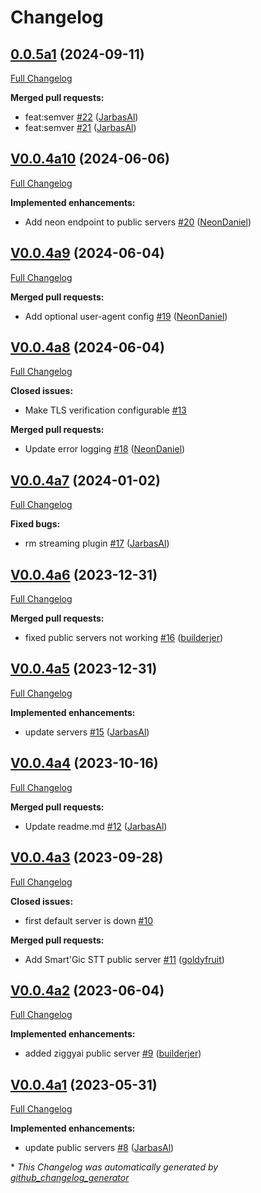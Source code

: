 # Changelog

## [0.0.5a1](https://github.com/OpenVoiceOS/ovos-stt-server-plugin/tree/0.0.5a1) (2024-09-11)

[Full Changelog](https://github.com/OpenVoiceOS/ovos-stt-server-plugin/compare/V0.0.4a10...0.0.5a1)

**Merged pull requests:**

- feat:semver [\#22](https://github.com/OpenVoiceOS/ovos-stt-server-plugin/pull/22) ([JarbasAl](https://github.com/JarbasAl))
- feat:semver [\#21](https://github.com/OpenVoiceOS/ovos-stt-server-plugin/pull/21) ([JarbasAl](https://github.com/JarbasAl))

## [V0.0.4a10](https://github.com/OpenVoiceOS/ovos-stt-server-plugin/tree/V0.0.4a10) (2024-06-06)

[Full Changelog](https://github.com/OpenVoiceOS/ovos-stt-server-plugin/compare/V0.0.4a9...V0.0.4a10)

**Implemented enhancements:**

- Add neon endpoint to public servers [\#20](https://github.com/OpenVoiceOS/ovos-stt-server-plugin/pull/20) ([NeonDaniel](https://github.com/NeonDaniel))

## [V0.0.4a9](https://github.com/OpenVoiceOS/ovos-stt-server-plugin/tree/V0.0.4a9) (2024-06-04)

[Full Changelog](https://github.com/OpenVoiceOS/ovos-stt-server-plugin/compare/V0.0.4a8...V0.0.4a9)

**Merged pull requests:**

- Add optional user-agent config [\#19](https://github.com/OpenVoiceOS/ovos-stt-server-plugin/pull/19) ([NeonDaniel](https://github.com/NeonDaniel))

## [V0.0.4a8](https://github.com/OpenVoiceOS/ovos-stt-server-plugin/tree/V0.0.4a8) (2024-06-04)

[Full Changelog](https://github.com/OpenVoiceOS/ovos-stt-server-plugin/compare/V0.0.4a7...V0.0.4a8)

**Closed issues:**

- Make TLS verification configurable [\#13](https://github.com/OpenVoiceOS/ovos-stt-server-plugin/issues/13)

**Merged pull requests:**

- Update error logging [\#18](https://github.com/OpenVoiceOS/ovos-stt-server-plugin/pull/18) ([NeonDaniel](https://github.com/NeonDaniel))

## [V0.0.4a7](https://github.com/OpenVoiceOS/ovos-stt-server-plugin/tree/V0.0.4a7) (2024-01-02)

[Full Changelog](https://github.com/OpenVoiceOS/ovos-stt-server-plugin/compare/V0.0.4a6...V0.0.4a7)

**Fixed bugs:**

- rm streaming plugin [\#17](https://github.com/OpenVoiceOS/ovos-stt-server-plugin/pull/17) ([JarbasAl](https://github.com/JarbasAl))

## [V0.0.4a6](https://github.com/OpenVoiceOS/ovos-stt-server-plugin/tree/V0.0.4a6) (2023-12-31)

[Full Changelog](https://github.com/OpenVoiceOS/ovos-stt-server-plugin/compare/V0.0.4a5...V0.0.4a6)

**Merged pull requests:**

- fixed public servers not working [\#16](https://github.com/OpenVoiceOS/ovos-stt-server-plugin/pull/16) ([builderjer](https://github.com/builderjer))

## [V0.0.4a5](https://github.com/OpenVoiceOS/ovos-stt-server-plugin/tree/V0.0.4a5) (2023-12-31)

[Full Changelog](https://github.com/OpenVoiceOS/ovos-stt-server-plugin/compare/V0.0.4a4...V0.0.4a5)

**Implemented enhancements:**

- update servers [\#15](https://github.com/OpenVoiceOS/ovos-stt-server-plugin/pull/15) ([JarbasAl](https://github.com/JarbasAl))

## [V0.0.4a4](https://github.com/OpenVoiceOS/ovos-stt-server-plugin/tree/V0.0.4a4) (2023-10-16)

[Full Changelog](https://github.com/OpenVoiceOS/ovos-stt-server-plugin/compare/V0.0.4a3...V0.0.4a4)

**Merged pull requests:**

- Update readme.md [\#12](https://github.com/OpenVoiceOS/ovos-stt-server-plugin/pull/12) ([JarbasAl](https://github.com/JarbasAl))

## [V0.0.4a3](https://github.com/OpenVoiceOS/ovos-stt-server-plugin/tree/V0.0.4a3) (2023-09-28)

[Full Changelog](https://github.com/OpenVoiceOS/ovos-stt-server-plugin/compare/V0.0.4a2...V0.0.4a3)

**Closed issues:**

- first default server is down [\#10](https://github.com/OpenVoiceOS/ovos-stt-server-plugin/issues/10)

**Merged pull requests:**

- Add Smart'Gic STT public server [\#11](https://github.com/OpenVoiceOS/ovos-stt-server-plugin/pull/11) ([goldyfruit](https://github.com/goldyfruit))

## [V0.0.4a2](https://github.com/OpenVoiceOS/ovos-stt-server-plugin/tree/V0.0.4a2) (2023-06-04)

[Full Changelog](https://github.com/OpenVoiceOS/ovos-stt-server-plugin/compare/V0.0.4a1...V0.0.4a2)

**Implemented enhancements:**

- added ziggyai public server [\#9](https://github.com/OpenVoiceOS/ovos-stt-server-plugin/pull/9) ([builderjer](https://github.com/builderjer))

## [V0.0.4a1](https://github.com/OpenVoiceOS/ovos-stt-server-plugin/tree/V0.0.4a1) (2023-05-31)

[Full Changelog](https://github.com/OpenVoiceOS/ovos-stt-server-plugin/compare/V0.0.3...V0.0.4a1)

**Implemented enhancements:**

- update public servers [\#8](https://github.com/OpenVoiceOS/ovos-stt-server-plugin/pull/8) ([JarbasAl](https://github.com/JarbasAl))



\* *This Changelog was automatically generated by [github_changelog_generator](https://github.com/github-changelog-generator/github-changelog-generator)*
